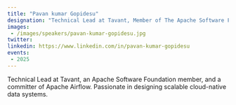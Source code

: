 ```yaml
---
title: "Pavan kumar Gopidesu"
designation: "Technical Lead at Tavant, Member of The Apache Software Foundation & Apache Airflow Committer"
images:
 - /images/speakers/pavan-kumar-gopidesu.jpg
twitter: 
linkedin: https://www.linkedin.com/in/pavan-kumar-gopidesu
events:
 - 2025
---
```


Technical Lead at Tavant, an Apache Software Foundation member, and a committer of  Apache Airflow. Passionate in designing scalable cloud-native data systems.